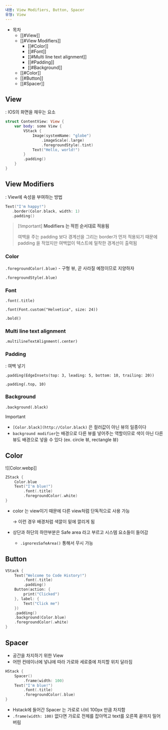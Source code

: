 ```yaml
---
내용: View Modifiers, Button, Spacer
유형: View
---
```

- 목차
    - [[#View]]
    - [[#View Modifiers]]
        - [[#Color]]
        - [[#Font]]
        - [[#Multi line text alignment]]
        - [[#Padding]]
        - [[#Background]]
    - [[#Color]]
    - [[#Button]]
    - [[#Spacer]]

## View

: IOS의 화면을 채우는 요소

```Swift
struct ContentView: View {
    var body: some View {
        VStack {
            Image(systemName: "globe")
                .imageScale(.large)
                .foregroundStyle(.tint)
            Text("Hello, world!")
        }
        .padding()
    }
}
```

  

## View Modifiers

: View에 속성을 부여하는 방법

```Swift
Text("I'm happy!")
   .border(Color.black, width: 1)
   .padding()
```

> [!important] **Modifiers 는 적힌 순서대로 적용됨**
> 
>   
>   
> 여백을 주는 padding 보다 경계선을 그리는 border가 먼저 적용되기 때문에  
> padding 을 적었지만 여백없이 텍스트에 밀착한 경계선이 출력됨  

### Color

`.foregroundColor(.blue)` - 구형 뷰, 곧 사라질 예정이므로 지양하자

`.foregroundStyle(.blue)`

### Font

`.font(.title)`

`.font(Font.custom("Helvetica", size: 24))`

`.bold()`

### Multi line text alignment

`.multilineTextAlignment(.center)`

### Padding

: 여백 넣기

`.padding(EdgeInsets(top: 3, leading: 5, bottom: 10, trailing: 20))`

`.padding(.top, 10)`

### Background

`.background(.black)`

> [!important]
> 
> - `[Color.black](http://Color.black)` 은 컬러값이 아닌 뷰의 일종이다
> - `background modifier`는 배경으로 다른 뷰를 넣어주는 역할이므로 색이 아닌 다른 뷰도 배경으로 넣을 수 있다 (ex. circle 뷰, rectangle 뷰)
> 
>   

  

  

  

## Color

![[Color.webp]]

```Swift
ZStack {
    Color.blue
    Text("I'm blue!")
        .font(.title)
        .foregroundColor(.white)
}
```

- color 는 view이기 때문에 다른 view처럼 단독적으로 사용 가능
    
    → 이런 경우 배경처럼 색깔이 밑에 깔리게 됨
    
- 상단과 하단의 하얀부분은 Safe area 라고 부르고 시스템 요소들이 들어감
    - `.ignoresSafeArea()` 통해서 무시 가능

## Button

```Swift
VStack {
    Text("Welcome to Code History!")
        .font(.title)
        .padding()
    Button(action: {
        print("Clicked")
    }, label: {
        Text("Click me")
    })
    .padding()
    .background(Color.blue)
    .foregroundColor(.white)
}
```

  

## Spacer

- 공간을 차지하기 위한 View
- 어떤 컨테이너에 넣냐에 따라 가로와 세로중에 차지할 위치 달라짐

```Swift
HStack {
    Spacer()
        .frame(width: 100)
    Text("I'm blue!")
        .font(.title)
        .foregroundColor(.blue)
}
```

- Hstack에 들어간 Spacer 는 가로로 너비 100px 만큼 차지함
- `.frame(width: 100)` 없다면 가로로 전체를 잡아먹고 text를 오른쪽 끝까지 밀어버림